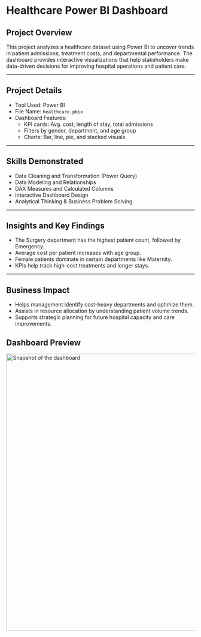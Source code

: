#  Healthcare Power BI Dashboard

##  Project Overview
This project analyzes a healthcare dataset using Power BI to uncover trends in patient admissions, treatment costs, and departmental performance. The dashboard provides interactive visualizations that help stakeholders make data-driven decisions for improving hospital operations and patient care.

---

##  Project Details

- Tool Used: Power BI  
- File Name: `healthcare.pbix`  
- Dashboard Features:
  - KPI cards: Avg. cost, length of stay, total admissions
  - Filters by gender, department, and age group
  - Charts: Bar, line, pie, and stacked visuals

---

##  Skills Demonstrated

- Data Cleaning and Transformation (Power Query)
- Data Modeling and Relationships
- DAX Measures and Calculated Columns
- Interactive Dashboard Design
- Analytical Thinking & Business Problem Solving

---

##  Insights and Key Findings

- The Surgery department has the highest patient count, followed by Emergency.
- Average cost per patient increases with age group.
- Female patients dominate in certain departments like Maternity.
- KPIs help track high-cost treatments and longer stays.

---

##  Business Impact

- Helps management identify cost-heavy departments and optimize them.
- Assists in resource allocation by understanding patient volume trends.
- Supports strategic planning for future hospital capacity and care improvements.


##  Dashboard Preview
<img width="1324" height="739" alt="Snapshot of the dashboard" src="https://github.com/user-attachments/assets/b7ff0b4f-3490-45f4-99b5-f2b75c00496f" />



